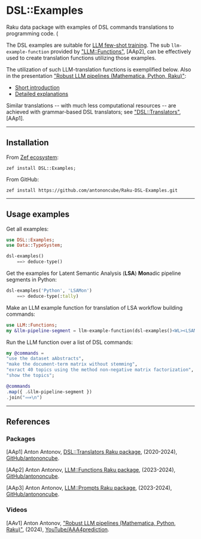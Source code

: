 # DSL::Examples

Raku data package with examples of DSL commands translations to programming code. (

The DSL examples are suitable for 
[LLM few-shot training](https://www.prompthub.us/blog/the-few-shot-prompting-guide). 
The sub `llm-example-function` provided by 
["LLM::Functions"](https://github.com/antononcube/Raku-LLM-Functions), [AAp2],
can be effectively used to create translation functions utilizing those examples.

The utilization of such LLM-translation functions is exemplified below.
Also in the presentation ["Robust LLM pipelines (Mathematica, Python, Raku)"](https://youtu.be/QOsVTCQZq_s):
- [Short introduction](https://youtu.be/QOsVTCQZq_s?t=89)
- [Detailed explanations](https://www.youtube.com/watch?v=QOsVTCQZq_s&t=2840s)

Similar translations -- with much less computational resources -- are achieved with 
grammar-based DSL translators; see 
["DSL::Translators"](https://github.com/antononcube/Raku-DSL-Translators), [AAp1].

-----

## Installation

From [Zef ecosystem](https://raku.land):

```
zef install DSL::Examples;
```

From GitHub:

```
zef install https://github.com/antononcube/Raku-DSL-Examples.git
```

-----

## Usage examples

Get all examples:

```raku
use DSL::Examples;
use Data::TypeSystem;

dsl-examples()
    ==> deduce-type()
```

Get the examples for Latent Semantic Analysis (**LSA**) **Mon**adic pipeline segments in Python:

```raku
dsl-examples('Python', 'LSAMon')
    ==> deduce-type(:tally)
```

Make an LLM example function for translation of LSA workflow building commands:

```raku
use LLM::Functions;
my &llm-pipeline-segment = llm-example-function(dsl-examples()<WL><LSAMon>);
```

Run the LLM function over a list of DSL commands: 

```raku
my @commands = 
"use the dataset aAbstracts",
"make the document-term matrix without stemming",
"exract 40 topics using the method non-negative matrix factorization",
"show the topics";

@commands
.map({ .&llm-pipeline-segment })
.join("⟹\n")
```

-----

## References

### Packages

[AAp1] Anton Antonov,
[DSL::Translators Raku package](https://github.com/antononcube/Raku-DSL-Translators),
(2020-2024),
[GitHub/antononcube](https://github.com/antononcube).

[AAp2] Anton Antonov,
[LLM::Functions Raku package](https://github.com/antononcube/Raku-LLM-Functions), 
(2023-2024),
[GitHub/antononcube](https://github.com/antononcube).

[AAp3] Anton Antonov,
[LLM::Prompts Raku package](https://github.com/antononcube/Raku-LLM-Prompts), 
(2023-2024),
[GitHub/antononcube](https://github.com/antononcube).

### Videos

[AAv1] Anton Antonov,
["Robust LLM pipelines (Mathematica, Python, Raku)"](https://youtu.be/QOsVTCQZq_s),
(2024),
[YouTube/AAA4prediction](https://www.youtube.com/@AAA4prediction).